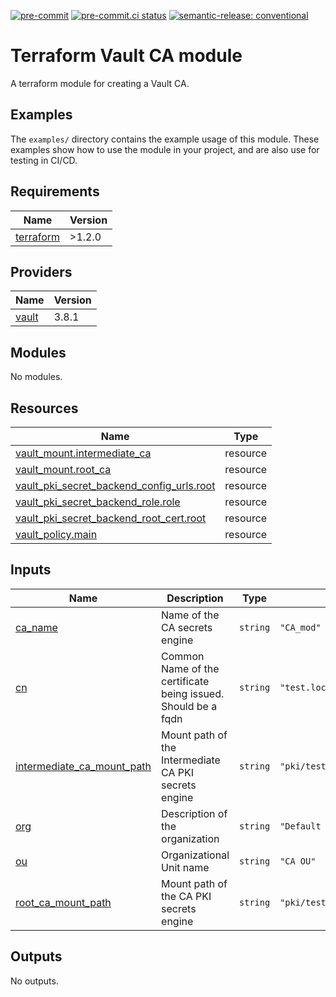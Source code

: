 [![pre-commit](https://img.shields.io/badge/pre--commit-enabled-brightgreen?logo=pre-commit&logoColor=white)](https://github.com/pre-commit/pre-commit) [![pre-commit.ci status](https://results.pre-commit.ci/badge/github/brucellino/tfmod-template/main.svg)](https://results.pre-commit.ci/latest/github/brucellino/tfmod-template/main) [![semantic-release: conventional](https://img.shields.io/badge/semantic--release-conventional-e10079?logo=semantic-release)](https://github.com/semantic-release/semantic-release)

# Terraform Vault CA module

A terraform module for creating a Vault CA.

## Examples

The `examples/` directory contains the example usage of this module.
These examples show how to use the module in your project, and are also use for testing in CI/CD.

<!-- BEGIN_TF_DOCS -->
## Requirements

| Name | Version |
|------|---------|
| <a name="requirement_terraform"></a> [terraform](#requirement\_terraform) | >1.2.0 |

## Providers

| Name | Version |
|------|---------|
| <a name="provider_vault"></a> [vault](#provider\_vault) | 3.8.1 |

## Modules

No modules.

## Resources

| Name | Type |
|------|------|
| [vault_mount.intermediate_ca](https://registry.terraform.io/providers/hashicorp/vault/latest/docs/resources/mount) | resource |
| [vault_mount.root_ca](https://registry.terraform.io/providers/hashicorp/vault/latest/docs/resources/mount) | resource |
| [vault_pki_secret_backend_config_urls.root](https://registry.terraform.io/providers/hashicorp/vault/latest/docs/resources/pki_secret_backend_config_urls) | resource |
| [vault_pki_secret_backend_role.role](https://registry.terraform.io/providers/hashicorp/vault/latest/docs/resources/pki_secret_backend_role) | resource |
| [vault_pki_secret_backend_root_cert.root](https://registry.terraform.io/providers/hashicorp/vault/latest/docs/resources/pki_secret_backend_root_cert) | resource |
| [vault_policy.main](https://registry.terraform.io/providers/hashicorp/vault/latest/docs/resources/policy) | resource |

## Inputs

| Name | Description | Type | Default | Required |
|------|-------------|------|---------|:--------:|
| <a name="input_ca_name"></a> [ca\_name](#input\_ca\_name) | Name of the CA secrets engine | `string` | `"CA_mod"` | no |
| <a name="input_cn"></a> [cn](#input\_cn) | Common Name of the certificate being issued. Should be a fqdn | `string` | `"test.local"` | no |
| <a name="input_intermediate_ca_mount_path"></a> [intermediate\_ca\_mount\_path](#input\_intermediate\_ca\_mount\_path) | Mount path of the Intermediate CA PKI secrets engine | `string` | `"pki/test/pki_module/int"` | no |
| <a name="input_org"></a> [org](#input\_org) | Description of the organization | `string` | `"Default Organization"` | no |
| <a name="input_ou"></a> [ou](#input\_ou) | Organizational Unit name | `string` | `"CA OU"` | no |
| <a name="input_root_ca_mount_path"></a> [root\_ca\_mount\_path](#input\_root\_ca\_mount\_path) | Mount path of the CA PKI secrets engine | `string` | `"pki/test/pki_module/root"` | no |

## Outputs

No outputs.
<!-- END_TF_DOCS -->
